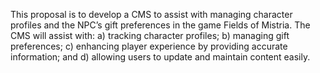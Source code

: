 This proposal is to develop a CMS to assist with managing character profiles and the NPC’s gift preferences in the game Fields of Mistria. The CMS will assist with: a) tracking character profiles; b) managing gift preferences; c) enhancing player experience by providing accurate information; and d) allowing users to update and maintain content easily.
